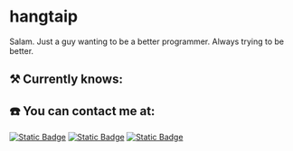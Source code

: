 # hangtaip

Salam. Just a guy wanting to be a better programmer. Always trying to be better.

## **⚒️  Currently knows:**

## **☎️  You can contact me at:** 

[![Static Badge](https://img.shields.io/badge/Discord-%235865F2?style=for-the-badge&logo=discord&logoColor=white)](https://discord.com/users/1331533815746662402)
[![Static Badge](https://img.shields.io/badge/Telegram-%2326A5E4?style=for-the-badge&logo=telegram&logoColor=white)](https://t.me/hangtaip)
[![Static Badge](https://img.shields.io/badge/Proton-%236D4AFF?style=for-the-badge&logo=proton&logoColor=white)](mailto:hangtaip.stabilize940@passinbox.com)
